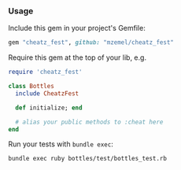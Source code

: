 ### Usage

Include this gem in your project's Gemfile:

```ruby
gem "cheatz_fest", github: "mzemel/cheatz_fest"
```

Require this gem at the top of your lib, e.g.

```ruby
require 'cheatz_fest'

class Bottles
  include CheatzFest

  def initialize; end

  # alias your public methods to :cheat here
end
```

Run your tests with `bundle exec`:

`bundle exec ruby bottles/test/bottles_test.rb`